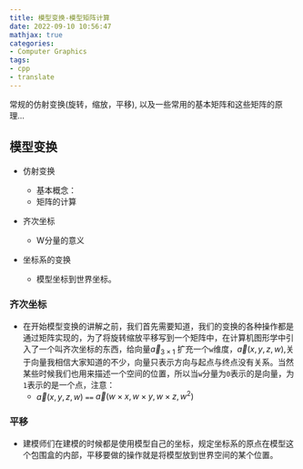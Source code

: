 ```yaml
---
title: 模型变换-模型矩阵计算
date: 2022-09-10 10:56:47
mathjax: true
categories:
- Computer Graphics
tags:
- cpp
- translate
---
```


常规的仿射变换(旋转，缩放，平移), 以及一些常用的基本矩阵和这些矩阵的原理$\dots$

<!--more-->

## 模型变换

- 仿射变换
  - 基本概念：
  - 矩阵的计算
- 齐次坐标
  - W分量的意义

- 坐标系的变换
  - 模型坐标到世界坐标。
  
### 齐次坐标

- 在开始模型变换的讲解之前，我们首先需要知道，我们的变换的各种操作都是通过矩阵实现的，为了将旋转缩放平移写到一个矩阵中，在计算机图形学中引入了一个叫齐次坐标的东西，给向量$\vec{a}_{3\times1}$ 扩充一个`w`维度，$\vec{a}(x,y,z,w)$,关于向量我相信大家知道的不少，向量只表示方向与起点与终点没有关系。当然某些时候我们也用来描述一个空间的位置，所以当`w`分量为`0`表示的是向量，为`1`表示的是一个点，注意：
  - $\vec{a}(x,y,z,w)$ `==` $\vec{a}(w \times x,w \times y,w \times z,w^2)$

### 平移

- 建模师们在建模的时候都是使用模型自己的坐标，规定坐标系的原点在模型这个包围盒的内部，平移要做的操作就是将模型放到世界空间的某个位置。
  